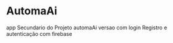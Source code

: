 # AutomaAi
app Secundario do Projeto automaAi
versao com login Registro e autenticação com firebase
